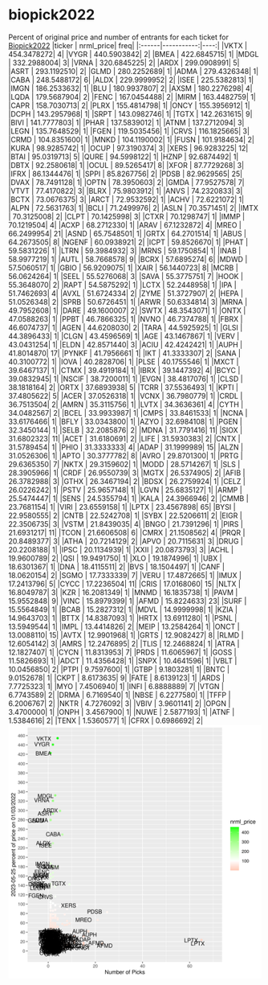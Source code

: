 # biopick2022
Percent of original price and number of entrants for each ticket for [Biopick2022](https://twitter.com/hashtag/Biopick2022)
|ticker |  nrml_price| freq|
|:------|-----------:|----:|
|VKTX   | 454.3478272|    4|
|VYGR   | 440.5903842|    2|
|BMEA   | 422.6845715|    1|
|MDGL   | 332.2988004|    3|
|VRNA   | 320.6845225|    2|
|ARDX   | 299.0908991|    5|
|ASRT   | 293.1192510|    2|
|GLMD   | 280.2252689|    1|
|ADMA   | 279.4326348|    1|
|CABA   | 248.5488172|    6|
|ALDX   | 229.9999952|    2|
|ISEE   | 225.5382813|    1|
|IMGN   | 186.2533632|    1|
|BLU    | 180.9937807|    2|
|AXSM   | 180.2276298|    4|
|LQDA   | 179.5687904|    2|
|FENC   | 167.0454488|    2|
|MIRM   | 163.4482759|    1|
|CAPR   | 158.7030713|    2|
|PLRX   | 155.4814798|    1|
|ONCY   | 155.3956912|    1|
|DCPH   | 143.2957968|    1|
|SRPT   | 143.0982746|    1|
|TGTX   | 142.2631615|    9|
|BIVI   | 141.7777803|    1|
|PHAR   | 137.5839012|    1|
|ATNM   | 137.2712094|    3|
|LEGN   | 135.7648529|    1|
|FGEN   | 119.5035456|    1|
|CRVS   | 116.1825665|    3|
|CRMD   | 104.8351600|    1|
|MNKD   | 104.1190002|    1|
|FUSN   | 101.9184634|    2|
|KURA   |  98.9285742|    1|
|OCUP   |  97.3190374|    3|
|XERS   |  96.9283225|   12|
|BTAI   |  95.0319713|    5|
|QURE   |  94.5998122|    1|
|HZNP   |  92.6874492|    1|
|DBTX   |  92.2580618|    1|
|OCUL   |  89.5265417|    8|
|XFOR   |  87.7729268|    3|
|IFRX   |  86.1344476|    1|
|SPPI   |  85.8267756|    2|
|PDSB   |  82.9629565|   25|
|DVAX   |  78.7491128|    1|
|OPTN   |  78.3950603|    2|
|GMDA   |  77.9527578|    7|
|VTVT   |  77.4170822|    3|
|BLRX   |  75.9803912|    1|
|ANVS   |  74.2320833|    3|
|BCTX   |  73.0676375|    3|
|ARCT   |  72.9532592|    1|
|ACHV   |  72.6221072|    1|
|ALPN   |  72.5631763|    1|
|BCLI   |  71.2499976|    2|
|ASLN   |  70.3571451|    2|
|IMTX   |  70.3125008|    2|
|CLPT   |  70.1425998|    3|
|CTXR   |  70.1298747|    1|
|IMMP   |  70.1219504|    4|
|ACXP   |  68.2712330|    1|
|ARAV   |  67.1232872|    4|
|MREO   |  66.2499954|   21|
|ASND   |  65.7548501|    1|
|GRTX   |  64.2701514|    1|
|ABUS   |  64.2673505|    8|
|NGENF  |  60.0938921|    2|
|ICPT   |  59.8526670|    1|
|PHAT   |  59.5831226|    1|
|LTRN   |  59.3984932|    3|
|MRNS   |  59.1750854|    1|
|INAB   |  58.9977219|    1|
|AUTL   |  58.7668578|    9|
|BCRX   |  57.6895274|    6|
|MDWD   |  57.5060517|    1|
|GBIO   |  56.9209075|    1|
|XAIR   |  56.1440723|    8|
|MCRB   |  56.0624264|    1|
|SEEL   |  55.5276068|    3|
|SAVA   |  55.3775751|    7|
|HOOK   |  55.3648070|    2|
|RAPT   |  54.5875292|    1|
|LCTX   |  52.2448958|    1|
|IPA    |  51.7462693|    4|
|AVXL   |  51.6724334|    2|
|ZYME   |  51.3727907|    2|
|HEPA   |  51.0526348|    2|
|SPRB   |  50.6726451|    1|
|ARWR   |  50.6334814|    3|
|MRNA   |  49.7952608|    1|
|DARE   |  49.1600007|    2|
|SWTX   |  48.3543071|    1|
|ONTX   |  47.0588263|    1|
|PPBT   |  46.7866325|    1|
|NVNO   |  46.7374788|    1|
|FBRX   |  46.6074737|    1|
|AGEN   |  44.6208030|    2|
|TARA   |  44.5925925|    1|
|GLSI   |  44.3896433|    1|
|CLGN   |  43.4596569|    1|
|AGE    |  43.1467867|    1|
|VERV   |  43.0431254|    1|
|ELDN   |  42.8571440|    3|
|ACIU   |  42.4242421|    1|
|AUPH   |  41.8014870|   17|
|PYNKF  |  41.7956661|    1|
|IKT    |  41.3333307|    2|
|SANA   |  40.3100772|    1|
|IOVA   |  40.2828706|    1|
|PLSE   |  40.1755546|    1|
|MXCT   |  39.6467137|    1|
|CTMX   |  39.4919184|    1|
|IBRX   |  39.1447392|    4|
|BCYC   |  39.0832945|    1|
|NSCIF  |  38.7200011|    1|
|EVGN   |  38.4817076|    1|
|CLSD   |  38.1818164|    2|
|ORTX   |  37.6893938|    5|
|TCRR   |  37.5536493|    1|
|KPTI   |  37.4805622|    5|
|ACER   |  37.0526318|    1|
|VCNX   |  36.7980779|    1|
|CRDL   |  36.7513504|    2|
|AMRN   |  35.3115756|    1|
|LVTX   |  34.3636361|    4|
|CYTH   |  34.0482567|    2|
|BCEL   |  33.9933987|    1|
|CMPS   |  33.8461533|    1|
|NCNA   |  33.6176466|    1|
|BFLY   |  33.0343800|    1|
|AZYO   |  32.6984108|    1|
|PGEN   |  32.3450144|    1|
|SELB   |  32.2085876|    2|
|MDNA   |  31.7791416|   11|
|SIOX   |  31.6802323|   11|
|ACET   |  31.6180691|    2|
|LIFE   |  31.5930383|    2|
|CNTX   |  31.5789454|    1|
|PHIO   |  31.3333333|    4|
|ADAP   |  31.1999989|   15|
|ALZN   |  31.0526306|    1|
|APTO   |  30.3777782|    8|
|AVRO   |  29.8701300|    1|
|PRTG   |  29.6365350|    7|
|NKTX   |  29.3159602|    1|
|MODD   |  28.5714267|    1|
|SLS    |  28.3905966|    1|
|CRDF   |  26.9550739|    3|
|MGTX   |  26.5374905|    2|
|AFIB   |  26.3782988|    3|
|GTHX   |  26.3467194|    2|
|BDSX   |  26.2759924|    1|
|CELZ   |  26.0226242|    1|
|PSTV   |  25.9657148|    1|
|LGVN   |  25.6835127|    1|
|ARMP   |  25.5474447|    1|
|SENS   |  24.5355794|    1|
|KALA   |  24.3966946|    2|
|CMMB   |  23.7681154|    1|
|VIRI   |  23.6559158|    1|
|LPTX   |  23.4567898|   65|
|BYSI   |  22.9580555|    2|
|CNTB   |  22.5242708|    1|
|SYBX   |  22.5206611|    2|
|EIGR   |  22.3506735|    3|
|VSTM   |  21.8439035|    4|
|BNGO   |  21.7391296|    1|
|PIRS   |  21.6931217|   11|
|TCON   |  21.6606508|    6|
|CMRX   |  21.1508562|    4|
|PRQR   |  20.8489377|    3|
|ATHA   |  20.7214129|    2|
|APVO   |  20.7115631|    3|
|DRUG   |  20.2208188|    1|
|IPSC   |  20.1134939|    1|
|XXII   |  20.0873793|    3|
|ACHL   |  19.9600789|    2|
|QSI    |  19.9491750|    1|
|XLO    |  19.1874996|    1|
|UBX    |  18.6301367|    1|
|DNA    |  18.4115511|    2|
|BVS    |  18.1504497|    1|
|CANF   |  18.0620154|    2|
|SGMO   |  17.7333339|    7|
|VERU   |  17.4872665|    1|
|IMUX   |  17.2413796|    5|
|CYCC   |  17.2236504|   11|
|CRIS   |  17.0168060|   15|
|NLTX   |  16.8049787|    3|
|KZR    |  16.2081349|    1|
|MNMD   |  16.1835738|    1|
|PAVM   |  15.9552848|    9|
|VINC   |  15.8979399|    1|
|AFMD   |  15.8224633|   23|
|SURF   |  15.5564849|    1|
|BCAB   |  15.2827312|    1|
|MDVL   |  14.9999998|    1|
|KZIA   |  14.9643703|    1|
|BTTX   |  14.8387093|    1|
|HRTX   |  13.6911280|    1|
|PSNL   |  13.5949544|    1|
|IMPL   |  13.4414826|    2|
|MEIP   |  13.2584264|    1|
|ONCT   |  13.0088110|   15|
|AVTX   |  12.9901968|    1|
|GRTS   |  12.9082427|    8|
|RLMD   |  12.6054142|    3|
|AMRS   |  12.2476895|    2|
|TLIS   |  12.2468824|    1|
|ATRA   |  12.1827407|    1|
|CYCN   |  11.8313953|    7|
|PRDS   |  11.6065967|    1|
|GOSS   |  11.5826693|    1|
|ADCT   |  11.4356428|    1|
|SNPX   |  10.4641596|    1|
|VBLT   |  10.0456850|    2|
|PTPI   |   9.7597600|    1|
|GTBP   |   9.1803281|    1|
|BNTC   |   9.0152678|    1|
|CKPT   |   8.6173635|    9|
|FATE   |   8.6139123|    1|
|ARDS   |   7.7725323|    1|
|MYO    |   7.4506940|    1|
|INFI   |   6.8888889|    7|
|VTGN   |   6.7743589|    2|
|DRMA   |   6.7169540|    1|
|NBSE   |   6.2277580|    1|
|TFFP   |   6.2006767|    2|
|NKTR   |   4.7276092|    3|
|VBIV   |   3.9601141|    2|
|OPGN   |   3.4700000|    1|
|ONPH   |   3.4567900|    1|
|NUWE   |   2.5877193|    1|
|ATNF   |   1.5384616|    2|
|TENX   |   1.5360577|    1|
|CFRX   |   0.6986692|    2|
![retvspicks](biopicks.png?raw=true)
